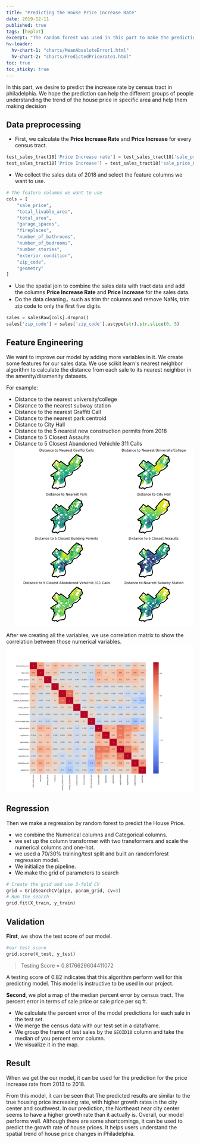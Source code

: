```yaml
---
title: "Predicting the House Price Increase Rate"
date: 2019-12-11
published: true
tags: [hvplot]
excerpt: "The random forest was used in this part to make the prediction."
hv-loader:
  hv-chart-1: "charts/MeanAbsoluteError1.html"
  hv-chart-2: "charts/PredictedPricerate1.html"
toc: true
toc_sticky: true
---
```

In this part, we desire to predict the increase rate by census tract in philadelphia. We hope the prediction can help the different groups of people understanding the trend of the house price in specific area and help them making decision

## Data preprocessing
- First, we calculate the **Price Increase Rate** and **Price Increase** for every census tract.
```python
test_sales_tract18['Price Increase rate'] = test_sales_tract18['sale_price_K']/test_sales_tract13['sale_price_K']
test_sales_tract18['Price Increase'] = test_sales_tract18['sale_price_K']-test_sales_tract13['sale_price_K']
```
- We collect the sales data of 2018 and select the feature columns we want to use.
```python
# The feature columns we want to use
cols = [
    "sale_price",
    "total_livable_area",
    "total_area",
    "garage_spaces",
    "fireplaces",
    "number_of_bathrooms",
    "number_of_bedrooms",
    "number_stories",
    "exterior_condition",
    "zip_code",
    "geometry"
]
```
- Use the spatial join to combine the sales data with tract data and add the columns **Price Increase Rate** and **Price Increase** for the sales data.
- Do the data cleaning，such as trim thr columns and remove NaNs, trim zip code to only the first five digits.
```python
sales = salesRaw[cols].dropna()
sales['zip_code'] = sales['zip_code'].astype(str).str.slice(0, 5)
```

## Feature Engineering
We want to improve our model by adding more variables in it. We create some features for our sales data. We use scikit learn's nearest neighbor algorithm to calculate the distance from each sale to its nearest neighbor in the amenity/disamenity datasets.

For example:

- Distance to the nearest university/college
- Disrance to the nearest subway station
- Distance to the nearest Graffiti Call
- Distance to the nearest park centroid
- Distance to City Hall
- Distance to the 5 nearest new construction permits from 2018
- Distance to 5 Closest Assaults
- Distance to 5 Closest Abandoned Vehichle 311 Calls
![featureengine](https://raw.githubusercontent.com/zhaoanyang36/final/master/assets/images/featureengine1.png)

After we creating all the variables, we use correlation matrix to show the correlation between those numerical variables.
![corr](https://raw.githubusercontent.com/zhaoanyang36/final/master/assets/images/corr1.png)

## Regression
Then we make a regression by random forest to predict the House Price. 
- we combine the Numerical columns and Categorical columns. 
- we set up the column transformer with two transformers and scale the numerical columns and one-hot.
- we used a 70/30% training/test split and built an randomforest regression model.
- We initialize the pipeline.
- We make the grid of parameters to search
```python
# Create the grid and use 3-fold CV
grid = GridSearchCV(pipe, param_grid, cv=3)
# Run the search
grid.fit(X_train, y_train)
```

## Validation
**First**, we show the test score of our model.
```python
#our test score
grid.score(X_test, y_test)
```
> Testing Score = 0.8176629604411072   

A testing score of 0.82 indicates that this algorithm perform well for this predicting model. This model is instructive to be used in our project.

**Second**, we plot a map of the median percent error by census tract. The percent error in terms of sale price or sale price per sq ft.
- We calculate the percent error of the model predictions for each sale in the test set.
- We merge the census data with our test set in a dataframe.
- We group the frame of test sales by the `GEOID10` column and take the median of you percent error column.
- We visualize it in the map.
<div id="hv-chart-1"></div>

## Result
When we get the our model, it can be used for the prediction for the price increase rate from 2013 to 2018.
<div id="hv-chart-2"></div>
From this model, it can be seen that The predicted results are similar to the true housing price increasing rate, with higher growth rates in the city center and southwest. In our prediction, the Northeast near city center seems to have a higher growth rate than it actually is.
Overall, our model performs well. Although there are some shortcomings, it can be used to predict the growth rate of house prices. It helps users understand the spatial trend of house price changes in Philadelphia.

